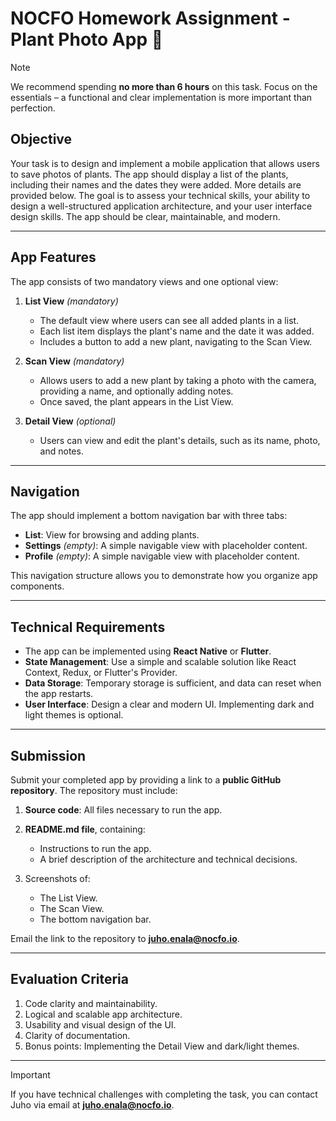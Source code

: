 # NOCFO Homework Assignment - Plant Photo App 🌱

> [!NOTE]
> We recommend spending **no more than 6 hours** on this task. Focus on the essentials – a functional and clear implementation is more important than perfection.

## Objective

Your task is to design and implement a mobile application that allows users to save photos of plants. The app should display a list of the plants, including their names and the dates they were added. More details are provided below. The goal is to assess your technical skills, your ability to design a well-structured application architecture, and your user interface design skills. The app should be clear, maintainable, and modern.

---

## App Features

The app consists of two mandatory views and one optional view:

1. **List View** *(mandatory)*  
   - The default view where users can see all added plants in a list.  
   - Each list item displays the plant's name and the date it was added.  
   - Includes a button to add a new plant, navigating to the Scan View.  

2. **Scan View** *(mandatory)*  
   - Allows users to add a new plant by taking a photo with the camera, providing a name, and optionally adding notes.  
   - Once saved, the plant appears in the List View.  

3. **Detail View** *(optional)*  
   - Users can view and edit the plant's details, such as its name, photo, and notes.  

---

## Navigation

The app should implement a bottom navigation bar with three tabs:
- **List**: View for browsing and adding plants.  
- **Settings** *(empty)*: A simple navigable view with placeholder content.  
- **Profile** *(empty)*: A simple navigable view with placeholder content.  

This navigation structure allows you to demonstrate how you organize app components.

---

## Technical Requirements

- The app can be implemented using **React Native** or **Flutter**.  
- **State Management**: Use a simple and scalable solution like React Context, Redux, or Flutter's Provider.  
- **Data Storage**: Temporary storage is sufficient, and data can reset when the app restarts.  
- **User Interface**: Design a clear and modern UI. Implementing dark and light themes is optional.  

---

## Submission

Submit your completed app by providing a link to a **public GitHub repository**. The repository must include:

1. **Source code**: All files necessary to run the app.  
2. **README.md file**, containing:  
   - Instructions to run the app.  
   - A brief description of the architecture and technical decisions.  

3. Screenshots of:  
   - The List View.  
   - The Scan View.  
   - The bottom navigation bar.  

Email the link to the repository to **juho.enala@nocfo.io**.  

---

## Evaluation Criteria

1. Code clarity and maintainability.  
2. Logical and scalable app architecture.  
3. Usability and visual design of the UI.  
4. Clarity of documentation.  
5. Bonus points: Implementing the Detail View and dark/light themes.  

---

> [!IMPORTANT]
> If you have technical challenges with completing the task, you can contact Juho via email at **juho.enala@nocfo.io**.

